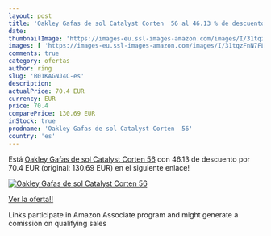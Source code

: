 ```yaml
---
layout: post
title: 'Oakley Gafas de sol Catalyst Corten  56 al 46.13 % de descuento'
date: 
thumbnailImage: 'https://images-eu.ssl-images-amazon.com/images/I/31tqzFnN7FL._SL200_.jpg'
images: [ 'https://images-eu.ssl-images-amazon.com/images/I/31tqzFnN7FL._SL200_.jpg' ]
comments: true
category: ofertas
author: ring
slug: 'B01KAGNJ4C-es'
description:
actualPrice: 70.4 EUR
currency: EUR
price: 70.4
comparePrice: 130.69 EUR
inStock: true
prodname: 'Oakley Gafas de sol Catalyst Corten  56'
country: 'es'
---
```


Está [Oakley Gafas de sol Catalyst Corten  56](https://www.amazon.es/dp/B01KAGNJ4C/?tag=tolees-21) con 46.13 de descuento por 70.4 EUR (original: 130.69 EUR) en el siguiente enlace!

[![Oakley Gafas de sol Catalyst Corten  56](https://images-eu.ssl-images-amazon.com/images/I/31tqzFnN7FL._SL200_.jpg)](https://www.amazon.es/dp/B01KAGNJ4C/?tag=tolees-21)

[Ver la oferta!!](https://www.amazon.es/dp/B01KAGNJ4C/?tag=tolees-21)

Links participate in Amazon Associate program and might generate a comission on qualifying sales


